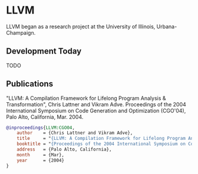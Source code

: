 # LLVM

LLVM began as a research project at the University of Illinois,
Urbana-Champaign.

## Development Today

TODO

## Publications

"LLVM: A Compilation Framework for Lifelong Program Analysis & Transformation",
Chris Lattner and Vikram Adve. Proceedings of the 2004 International Symposium
on Code Generation and Optimization (CGO'04), Palo Alto, California, Mar. 2004.

```bibtex
@inproceedings{LLVM:CGO04,
    author    = {Chris Lattner and Vikram Adve},
    title     = "{LLVM: A Compilation Framework for Lifelong Program Analysis \& Transformation}",
    booktitle = "{Proceedings of the 2004 International Symposium on Code Generation and Optimization (CGO'04)}",
    address   = {Palo Alto, California},
    month     = {Mar},
    year      = {2004}
}
```

